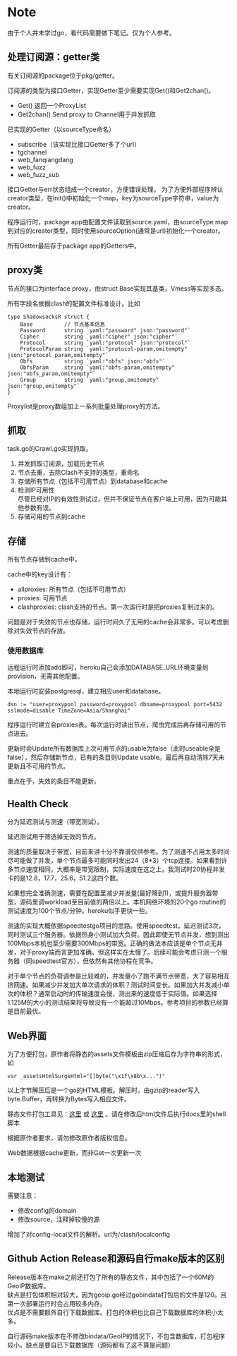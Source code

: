 # Note 

由于个人并未学过go，看代码需要做下笔记。仅为个人参考。

## 处理订阅源：getter类
有关订阅源的package位于pkg/getter。

订阅源的类型为接口Getter，实现Getter至少需要实现Get()和Get2chan()。 
- Get() 返回一个ProxyList
- Get2chan() Send proxy to Channel用于并发抓取

已实现的Getter（以sourceType命名）
- subscribe（该实现比接口Getter多了个url）
- tgchannel
- web_fanqiangdang
- web_fuzz
- web_fuzz_sub

接口Getter与err状态组成一个creator，方便错误处理。
为了方便外部程序辨认creator类型，在init()中初始化一个map，key为sourceType字符串，value为creator。

程序运行时，package app由配置文件读取到source.yaml，由sourceType map到对应的creator类型，同时使用sourceOption(通常是url)初始化一个creator。

所有Getter最后存于package app的Getters中。

## proxy类
节点的接口为interface proxy，由struct Base实现其基类，Vmess等实现多态。

所有字段名依据clash的配置文件标准设计。比如
```
type ShadowsocksR struct {
	Base          // 节点基本信息
	Password      string `yaml:"password" json:"password"`
	Cipher        string `yaml:"cipher" json:"cipher"`
	Protocol      string `yaml:"protocol" json:"protocol"`
	ProtocolParam string `yaml:"protocol-param,omitempty" json:"protocol_param,omitempty"`
	Obfs          string `yaml:"obfs" json:"obfs"`
	ObfsParam     string `yaml:"obfs-param,omitempty" json:"obfs_param,omitempty"`
	Group         string `yaml:"group,omitempty" json:"group,omitempty"`
}
```

Proxylist是proxy数组加上一系列批量处理proxy的方法。

## 抓取
task.go的Crawl.go实现抓取。

1. 并发抓取订阅源，加载历史节点
2. 节点去重，去除Clash不支持的类型，重命名
3. 存储所有节点（包括不可用节点）到database和cache
4. 检测IP可用性  
  尽管已经对IP的有效性测试过，但并不保证节点在客户端上可用，因为可能其他参数有误。
5. 存储可用的节点到cache

## 存储
所有节点存储到cache中。

cache中的key设计有：
- allproxies: 所有节点（包括不可用节点）
- proxies: 可用节点
- clashproxies: clash支持的节点。第一次运行时是把proxies复制过来的。

问题是对于失效的节点也存储，运行时间久了无用的cache会非常多。可以考虑删除对失效节点的存放。

### 使用数据库
远程运行时添加add即可，heroku自己会添加DATABASE_URL环境变量到provision，无需其他配置。

本地运行时安装postgresql，建立相应user和database。

```
dsn := "user=proxypool password=proxypool dbname=proxypool port=5432 sslmode=disable TimeZone=Asia/Shanghai"
```

程序运行时建立会proxies表。每次运行时读出节点，爬虫完成后再存储可用的节点进去。

更新时会Update所有数据库上次可用节点的usable为false（此时useable全是false），然后存储新节点，已有的条目则Update usable。最后再自动清除7天未更新且不可用的节点。

重点在于，失效的条目不能更新。

## Health Check

分为延迟测试与测速（带宽测试）。

延迟测试用于筛选掉无效的节点。

测速的质量取决于带宽，目前来讲十分不靠谱仅供参考。为了测速不占用太多时间尽可能做了并发，单个节点最多可能同时发出24（8*3）个tcp连接。如果看到许多节点速度相同，大概率是带宽限制，实际速度在这之上。我测试时20协程并发卡的是12.8，17.7，25.6，51.2这四个数。

如果想完全准确测速，需要在配置里减少并发量(最好降到1)，或提升服务器带宽，源码里调workload至目前值的两倍以上。本机网络环境的20个go routine的测试速度为100个节点/分钟。heroku似乎更快一些。

测速的实现大概依据speedtestgo项目的思路。使用speedtest，延迟测试3次，同时测试三个服务器。依据热身小测试加大负荷。因此即使无节点并发，想到测出100Mbps本机也至少需要300Mbps的带宽。正确的做法本应该是单个节点无并发，对于proxy端而言更加准确。但这样实在太慢了。后续可能会考虑只测一个服务器（同speedtest官方），但依然有其他协程在竞争。

对于单个节点的负荷调参是比较难的，并发量小了跑不满节点带宽，大了容易相互挤网速。如果减少并发加大单次请求的体积？测试时间变长。如果加大并发减小单次的体积？通常启动时的传输速度会慢，测出来的速度低于实际值。如果选择1.125M的大小的测试结果将导致没有一个能超过10Mbps。参考项目的参数已经算是目前最优。

## Web界面

为了方便打包，原作者将静态的assets文件模板由zip压缩后存为字符串的形式，如

```
var _assetsHtmlSurgeHtml="[]byte("\x1f\x8b\x...")"
```

以上字节解压后是一个go的HTML模板。解压时，由gzip的reader写入byte.Buffer，再转换为Bytes写入相应文件。

静态文件打包工具见：[这里](https://github.com/go-bindata/go-bindata) 或 [这里](https://github.com/shuLhan/go-bindata) 。请在修改后html文件后执行docs里的shell脚本

根据原作者要求，请勿修改原作者版权信息。

Web数据根据cache更新，而非Get一次更新一次

## 本地测试

需要注意：
- 修改config的domain
- 修改source，注释掉较慢的源

增加了对config-local文件的解析。url为/clash/localconfig

## Github Action Release和源码自行make版本的区别

Release版本在make之前还打包了所有的静态文件，其中包括了一个60M的GeoIP数据库。  
缺点是打包体积相对较大，因为geoip.go经过gobindata打包后的文件是120。且第一次部署运行时会占用较多内存。  
优点是不需要额外自行下载数据库。打包的体积也比自己下载数据库的体积小太多。

自行源码make版本在不修改bindata/GeoIP的情况下，不包含数据库，打包程序较小。缺点是要自已下载数据库（源码都有了这不算是问题）
